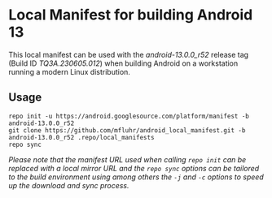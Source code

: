 # Local Manifest for building Android 13

This local manifest can be used with the _android-13.0.0_r52_ release tag (Build ID _TQ3A.230605.012_) when building Android on a workstation running a modern Linux distribution.

## Usage

```text
repo init -u https://android.googlesource.com/platform/manifest -b android-13.0.0_r52
git clone https://github.com/mfluhr/android_local_manifest.git -b android-13.0.0_r52 .repo/local_manifests
repo sync
```

_Please note that the manifest URL used when calling `repo init` can be replaced with a local mirror URL and the `repo sync` options can be tailored to the build environment using among others the `-j` and `-c` options to speed up the download and sync process._
